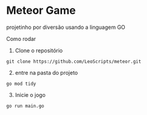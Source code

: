 # Meteor Game

projetinho por diversão usando a linguagem GO

Como rodar

1. Clone o repositório

```
git clone https://github.com/LeoScripts/meteor.git
```

2. entre na pasta do projeto

```
go mod tidy
```

3. Inicie o jogo

```
go run main.go
```
